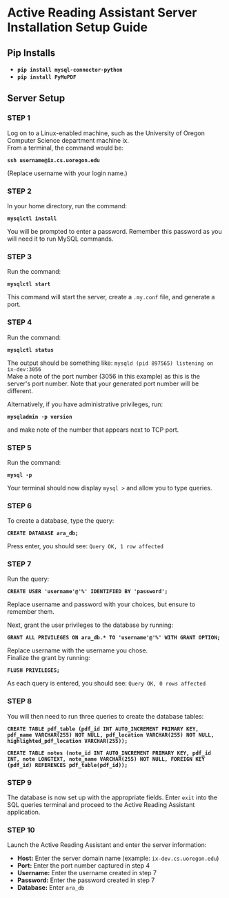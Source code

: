 # Active Reading Assistant Server Installation Setup Guide

## Pip Installs
- **`pip install mysql-connector-python`**
- **`pip install PyMuPDF`**

## Server Setup

### STEP 1
Log on to a Linux-enabled machine, such as the University of Oregon Computer Science department machine ix.  
From a terminal, the command would be:  

**`ssh username@ix.cs.uoregon.edu`**  

(Replace username with your login name.)

### STEP 2
In your home directory, run the command:  

**`mysqlctl install`**  

You will be prompted to enter a password. Remember this password as you will need it to run MySQL commands.

### STEP 3
Run the command:  

**`mysqlctl start`**  

This command will start the server, create a `.my.conf` file, and generate a port.

### STEP 4
Run the command:

**`mysqlctl status`** 

The output should be something like: `mysqld (pid 897565) listening on ix-dev:3056`  
Make a note of the port number (3056 in this example) as this is the server's port number. Note that your generated port number will be different.  

Alternatively, if you have administrative privileges, run:  

**`mysqladmin -p version`**  

and make note of the number that appears next to TCP port.

### STEP 5
Run the command: 

**`mysql -p`**  

Your terminal should now display `mysql >` and allow you to type queries.

### STEP 6
To create a database, type the query:  

**`CREATE DATABASE ara_db;`**

Press enter, you should see: `Query OK, 1 row affected`

### STEP 7
Run the query: 

**`CREATE USER 'username'@'%' IDENTIFIED BY 'password';`**  

Replace username and password with your choices, but ensure to remember them.  

Next, grant the user privileges to the database by running:  

**`GRANT ALL PRIVILEGES ON ara_db.* TO 'username'@'%' WITH GRANT OPTION;`**  

Replace username with the username you chose.  
Finalize the grant by running:  

**`FLUSH PRIVILEGES;`**  

As each query is entered, you should see: `Query OK, 0 rows affected`

### STEP 8
You will then need to run three queries to create the database tables: 

**`CREATE TABLE pdf_table (pdf_id INT AUTO_INCREMENT PRIMARY KEY, pdf_name VARCHAR(255) NOT NULL, pdf_location VARCHAR(255) NOT NULL, highlighted_pdf_location VARCHAR(255));`**  

**`CREATE TABLE notes (note_id INT AUTO_INCREMENT PRIMARY KEY, pdf_id INT, note LONGTEXT, note_name VARCHAR(255) NOT NULL, FOREIGN KEY (pdf_id) REFERENCES pdf_table(pdf_id));`**

### STEP 9
The database is now set up with the appropriate fields. Enter `exit` into the SQL queries terminal and proceed to the Active Reading Assistant application.

### STEP 10
Launch the Active Reading Assistant and enter the server information:
- **Host:** Enter the server domain name (example: `ix-dev.cs.uoregon.edu`)
- **Port:** Enter the port number captured in step 4
- **Username:** Enter the username created in step 7
- **Password:** Enter the password created in step 7
- **Database:** Enter `ara_db`
